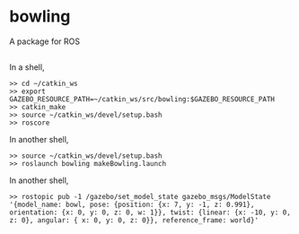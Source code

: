 # bowling   
A package for ROS  

##
In a shell,
```
>> cd ~/catkin_ws
>> export GAZEBO_RESOURCE_PATH=~/catkin_ws/src/bowling:$GAZEBO_RESOURCE_PATH
>> catkin_make
>> source ~/catkin_ws/devel/setup.bash
>> roscore
```
In another shell,
```
>> source ~/catkin_ws/devel/setup.bash
>> roslaunch bowling makeBowling.launch
```
In another shell,
```
>> rostopic pub -1 /gazebo/set_model_state gazebo_msgs/ModelState '{model_name: bowl, pose: {position: {x: 7, y: -1, z: 0.991}, orientation: {x: 0, y: 0, z: 0, w: 1}}, twist: {linear: {x: -10, y: 0, z: 0}, angular: { x: 0, y: 0, z: 0}}, reference_frame: world}'
```
